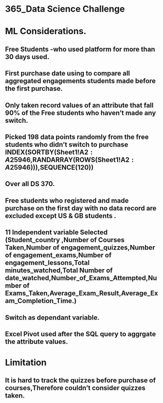# 365_Data Science Challenge
# ML Considerations. 

## Free Students -who used platform for more than 30 days used.
## First purchase date using to compare all aggregated  engagements students made before the first purchase.
## Only taken record values of an attribute that fall 90% of the Free students who haven’t made any switch.
## Picked 198 data points randomly from the free students who didn’t switch to purchase INDEX(SORTBY(Sheet1!A$2:A$25946,RANDARRAY(ROWS(Sheet1!A$2:A$25946))),SEQUENCE(120))  
## Over all DS 370.
## Free students who registered and made purchase on the first day with no data record are excluded except US & GB students .
## 11 Independent variable Selected  (Student_country ,Number of Courses Taken,Number of engagement_quizzes,Number of engagement_exams,Number of engagement_lessons,Total  minutes_watched,Total Number of date_watched,Number_of_Exams_Attempted,Number of Exams_Taken,Average_Exam_Result,Average_Exam_Completion_Time.)     
## Switch as dependant variable.
## Excel Pivot used after the SQL query to aggrgate the attribute values.
 
# Limitation

## It is hard to track the quizzes before purchase of courses,Therefore couldn’t consider quizzes taken. 
